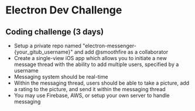 # Electron Dev Challenge

## Coding challenge (3 days)
- Setup a private repo named "electron-messenger-{your_gitub_username}" and add @smoothfire as a collaborator
- Create a single-view iOS app which allows you to initiate a new message thread with the ability to add multiple users, specified by a username
- Messaging system should be real-time
- Within the messaging thread, users should be able to take a picture, add a rating to the picture, and send it within the messaging thread
- You may use Firebase, AWS, or setup your own server to handle messaging